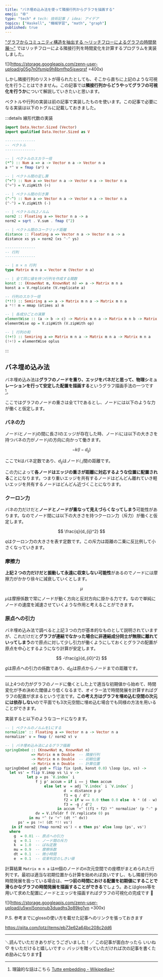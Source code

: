 ```yaml
---
title: "バネ埋め込み法を使って隣接行列からグラフを描画する"
emoji: "🕸"
type: "tech" # tech: 技術記事 / idea: アイデア
topics: ["Haskell", "機械学習", "math", "graph"]
published: true
---
```


["グラフからコミュニティ構造を抽出する 〜リッチフローによるグラフの時間発展〜"](https://zenn.dev/lotz/articles/eebd7ea4d1fe776f1f66) ではリッチフローによる隣接行列を時間変化を計算するプログラムを実装しました。

![](https://storage.googleapis.com/zenn-user-upload/g05g7n0fsmip9h8bmfhp5jswqrsf =400x)


しかし隣接行列のリストが得られたとしても、そこから直ちに上記のような可視化を行うことはできません。この記事では**隣接行列からどうやってグラフの可視化を行うか**について解説していきたいと思います。

ベクトルや行列の実装は前の記事で実装したものを使います。この記事で必要になる実装は以下のトグルに記載しておきました。

:::details 線形代数の実装
```hs
import Data.Vector.Sized (Vector)
import qualified Data.Vector.Sized as V

--------------
-- ベクトル
--------------

-- | ベクトルのスカラー倍
(*^) :: Num a => a -> Vector n a -> Vector n a
a *^ v = fmap (a*) v

-- | ベクトル間の足し算
(^+^) :: Num a => Vector n a -> Vector n a -> Vector n a
(^+^) = V.zipWith (+)

-- | ベクトル間の引き算
(^-^) :: Num a => Vector n a -> Vector n a -> Vector n a
(^-^) = V.zipWith (-)

-- | ベクトルのL2ノルム
norm2 :: Floating a => Vector n a -> a
norm2 = sqrt . V.sum . fmap (^2)

-- | ベクトル間のユークリッド距離
distance :: Floating a => Vector n a -> Vector n a -> a
distance xs ys = norm2 (xs ^-^ ys)

--------------
-- 行列
--------------

-- | m × n 行列
type Matrix m n a = Vector m (Vector n a)

-- | 全て同じ値を持つ行列を作成する関数
konst :: (KnownNat m, KnownNat n) => a -> Matrix m n a
konst a = V.replicate (V.replicate a)

-- 行列のスカラー倍
(*!!) :: Semiring a => a -> Matrix m n a -> Matrix m n a
a *!! m = mmap (otimes a) m

-- | 各成分ごとの演算
elementWise :: (a -> b -> c) -> Matrix m n a -> Matrix m n b -> Matrix m n c
elementWise op = V.zipWith (V.zipWith op)

-- | 行列の和
(!+!) :: Semiring a => Matrix m n a -> Matrix m n a -> Matrix m n a
(!+!) = elementWise oplus
```
:::

バネ埋め込み法
--------------
バネ埋め込み法は**グラフのノードを重り、エッジをバネだと思って、物理シミュレーションを行って安定した配置を描画する**というグラフ描画手法の一つです[^1]。

ここではグラフのノードの重さは全て$1$であるとし、ノードには以下のような力が働くと仮定します。

### バネの力
ノード$i$とノード$j$の間に長さ$l$のエッジが存在した時、ノード$i$には以下の大きさを持つバネの力がノード$j$の方向に向かって働きます。

$$
-k(l - d_{ij})
$$

ここで$k$はバネ定数であり、$d_{ij}$はノード$i, j$間の距離です。

この力によって**各ノードはエッジの重さが距離に対応するような位置に配置される**ことになります。つまり重いエッジを共有するノードはどんどん離れていき軽いエッジを共有するノードはどんどん近づくことになります。

### クーロン力
バネの力だけだと**ノードとノードが重なって見えづらくなってしまう**可能性があります。なのでノード間には以下の大きさを持つクーロン力（斥力）が働くと仮定します。

$$
\frac{q}{d_{ij}^2}
$$

$q$はクーロン力の大きさを表す定数です。この斥力は距離の二乗に反比例して小さくなっていきます。

### 摩擦力

**上記２つの力だけだと振動して永遠に収束しない可能性**があるのでノードには摩擦力がかかり徐々に減衰していくとします。

$$
\mu
$$

$\mu$は摩擦係数で常にノードが動く方向と反対方向に掛かる力です。なので単純にノードの速度を減速させていくような作用と考えることができます。

### 原点への引力
バネ埋め込み法で調べると上記３つの力が基本的なものとして説明されていますが、これだけだと**グラフが連結でなかった場合に非連結成分同士が無限に離れていってしまう**ので原点に対して少し引力が働くようにしておくとグラフの配置が原点を中心とするようになり計算が安定します。

$$
-\frac{g}{d_{i0}^2}
$$

$g$は原点への引力の係数であり、$d_{i0}$は原点からノードまでの距離です。

----

以上4つの力がグラフのノードに働くとした上で適当な初期値から始めて、時間変化が予め決めた閾値より低くなるまで、オイラー法で時間発展を計算すればグラフの配置が求まるという寸法です。**この考え方はグラフを埋め込む空間の次元には依存しない**ので平面でも3次元空間に埋め込む場合でも同様の方法を用いることができます。

実装すると以下のようなコードになります。

```hs
-- | ベクトルのノルムを1にする
normalize' :: Floating a => Vector n a -> Vector n a
normalize' v = fmap (/ norm2 v) v

-- | バネ埋め込み法によるグラフ描画
springEmbed :: (KnownNat m, KnownNat n)
            => Matrix m m Double  -- 隣接行列
            -> Matrix m n Double  -- 初期位置
            -> Matrix m n Double  -- 計算位置
springEmbed adj ps0 = flip fix (ps0, konst 0.0) \loop (ps, vs) ->
  let vs' = flip V.imap vs \i v ->
          let p = ps `V.index` i
              f j p' accum = if i == j then accum
                  else let w  = adj `V.index` i `V.index` j
                           d  = distance p p'
                           f1 = q / d^2                                -- クーロン力
                           f2 = if w == 0.0 then 0.0 else -k * (d - w) -- バネの力
                           f3 = -g / d^2                               -- 原点への引力
                        in accum ^+^ ((f1 + f2) *^ normalize' (p ^-^ p')) ^+^ (f3 *^ normalize' p)
              dv = V.ifoldr f (V.replicate 0) ps
           in mu *^ (v ^+^ (dt *^ dv))
      ps' = ps !+! (dt *!! vs')
   in if norm2 (fmap norm2 vs') < e then ps' else loop (ps', vs')
  where
    g  = 0.01 -- 原点への引力
    q  = 0.1  -- ノード間の斥力
    k  = 1.0  -- ばね定数
    mu = 0.9  -- 摩擦係数
    dt = 0.1  -- 微小時間
    e  = 0.1  -- 収束判定のしきい値
```

計算結果 `Matrix m n a` は$m$個のノードの$n$次元空間での座標がまとめられた行列です。最初は適当な初期位置から計算を始めれば良いですし、もし隣接行列の時間発展を扱っている場合は、**一つ前の時間における配置を初期値にすることで滑らかなグラフの時間発展を描画することができる**でしょう。あとはgloss等を用いて求めた配置にノードとエッジを描画すればグラフの可視化の完成です 👏

![](https://storage.googleapis.com/zenn-user-upload/u5wxi5ononub3duadhs3q89kg1yn =300x)

P.S. 参考までにglossの使い方を載せた記事へのリンクを張っておきます

https://qiita.com/lotz/items/eb73e62a64bc208c2dd6

----

＼読んでいただきありがとうございました！／
この記事が面白かったら いいね♡ をいただけると嬉しいです☺️
バッジを贈っていただければ次の記事を書くため励みになります🙌

[^1]: 理論的な話はこちら [Tutte embedding - Wikipedia](https://en.wikipedia.org/wiki/Tutte_embedding)